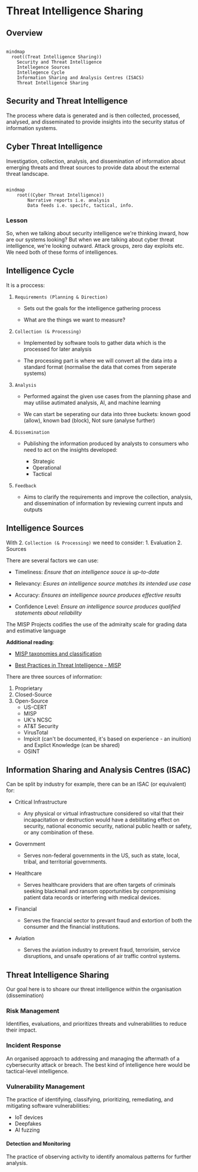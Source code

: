 # Threat Intelligence Sharing

## Overview

```mermaid

mindmap
  root((Treat Intelligence Sharing))
    Security and Threat Intelligence
    Intellegence Sources
    Intellegence Cycle
    Information Sharing and Analysis Centres (ISACS)
    Threat Intelligence Sharing

```

## Security and Threat Intelligence

The process where data is generated and is then collected, processed, analysed, and disseminated to provide insights into the security status of information systems.

## Cyber Threat Intelligence

Investigation, collection, analysis, and dissemination of information about emerging threats and threat sources to provide data about the external threat landscape.

```mermaid

mindmap
    root((Cyber Threat Intelligence))
        Narrative reports i.e. analysis
        Data feeds i.e. specifc, tactical, info.

```

### Lesson

So, when we talking about security intelligence we're thinking inward, how are our systems looking? But when we are talking about cyber threat intelligence, we're looking outward. Attack groups, zero day exploits etc.
We need both of these forms of intelligences.

## Intelligence Cycle

It is a proccess:

1. `Requirements (Planning & Direction)`

    * Sets out the goals for the intelligence gathering process

    * What are the things we want to measure?

2. `Collection (& Processing)`

    * Implemented by software tools to gather data which is the processed for later analysis

    * The processing part is where we will convert all the data into a standard format (normalise the data that comes from seperate systems)

3. `Analysis`

    * Performed against the given use cases from the planning phase and may utilise autimated analysis, AI, and machine learning

    * We can start be seperating our data into three buckets: known good (allow), known bad (block), Not sure (analyse further)

4. `Dissemination`

    * Publishing the information produced by analysts to consumers who need to act on the insights developed:

        * Strategic
        * Operational
        * Tactical

5. `Feedback`

    * Aims to clarify the requirements and improve the collection, analysis, and dissemination of information by reviewing current inputs and outputs

## Intelligence Sources

With 2. `Collection (& Processing)` we need to consider:
    1. Evaluation
    2. Sources

There are several factors we can use:

* Timeliness: _Ensure that an intelligence souce is up-to-date_

* Relevancy: _Esures an intelligence source matches its intended use case_

* Accuracy: _Ensures an intelligence source produces effective results_

* Confidence Level: _Ensure an intelligence source produces qualified statements about reliability_

The MISP Projects codifies the use of the admiralty scale for grading data and estimative language

**Additional reading**:

* [MISP taxonomies and classification](https://www.misp-project.org/taxonomies.html#_admiralty_scale)

* [Best Practices in Threat Intelligence - MISP](https://www.misp-project.org/best-practices-in-threat-intelligence.pdf)

There are three sources of information:

1. Proprietary
2. Closed-Source
3. Open-Source
    * US-CERT
    * MISP
    * UK's NCSC
    * AT&T Security
    * VirusTotal
    * Impicit (can't be documented, it's based on experience - an inuition) and Explict Knowledge (can be shared)
    * OSINT

## Information Sharing and Analysis Centres (ISAC)

Can be split by industry for example, there can be an ISAC (or equivalent) for:

* Critical Infrastructure
    * Any physical or virtual infrastructure considered so vital that their incapacitation or destruction would have a debilitating effect on security, national economic security, national public health or safety, or any combination of these.

* Government
    * Serves non-federal governments in the US, such as state, local, tribal, and territorial governments.

* Healthcare
    * Serves healthcare providers that are often targets of criminals seeking blackmail and ransom opportunities by compromising patient data records or interfering with medical devices.

* Financial
    * Serves the financial sector to prevant fraud and extortion of both the consumer and the financial institutions.

* Aviation
    * Serves the aviation industry to prevent fraud, terrorisim, service disruptions, and unsafe operations of air traffic control systems.

## Threat Intelligence Sharing

Our goal here is to shoare our threat intelligence within the organisation (dissemination)

### Risk Management

Identifies, evaluations, and prioritizes threats and vulnerabilities to reduce their impact.

### Incident Response

An organised approach to addressing and managing the aftermath of a cybersecurity attack or breach. The best kind of intelligence here would be tactical-level intelligence.

### Vulnerability Management

The practice of identifying, classifying, prioritizing, remediating, and mitigating software vulnerabilities:

 * IoT devices
 * Deepfakes
 * AI fuzzing

#### Detection and Monitoring

The practice of observing activity to identify anomalous patterns for further analysis.